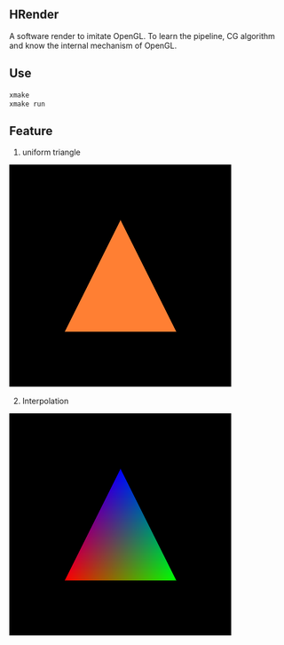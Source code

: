 ## HRender
A software render to imitate OpenGL. To learn the pipeline, CG algorithm and know the internal mechanism of OpenGL.
## Use
```
xmake
xmake run
```
## Feature
1. uniform triangle

![img](result/triangle_uniform.png)

2. Interpolation

![img](result/interpolation.png)